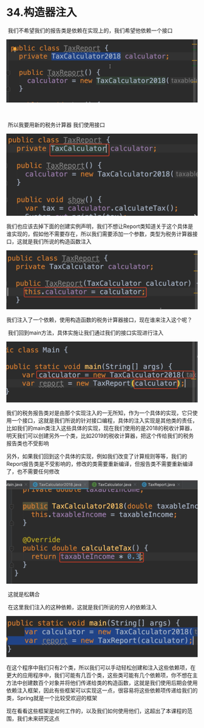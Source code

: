 # 34.构造器注入



​	我们不希望我们的报告类是依赖在实现上的，我们希望他依赖一个接口

![image-20220412234538772](../../../../../.vuepress/public/images/image-20220412234538772.png)

​	

​	所以我要用新的税务计算器 我们使用接口

![image-20220412234925103](../../../../../.vuepress/public/images/image-20220412234925103.png)



​	我们也应该去掉下面的创建实例声明，我们不想让Report类知道关于这个具体是谁实现的，假如他不需要存在，所以我们需要添加一个参数，类型为税务计算器接口，这就是我们所说的构造函数注入

![image-20220412235156479](../../../../../.vuepress/public/images/image-20220412235156479.png)

​	我们注入了一个依赖，使用构造函数的税务计算器接口，现在谁来注入这个呢？

​	我们回到main方法，具体实施让我们通过我们的接口实现进行注入

![image-20220413000120235](../../../../../.vuepress/public/images/image-20220413000120235.png)



​	我们的税务报告类对是由那个实现注入的一无所知，作为一个具体的实现，它只使用一个接口，这就是我们所说的针对接口编程，具体的注入实现是其他类的责任，比如我们的main类注入这些具体的实现，现在我们使用的是2018的税收计算器，明天我们可以创建另外一个类，比如2019的税收计算器，把这个传给我们的税务报告类也不受影响

​	另外，如果我们回到这个具体的实现，例如我们改变了计算规则等等，我们的Report报告类是不受影响的，修改的类需要重新编译，但报告类不需要重新编译了，也不需要任何修改

![image-20220413000908701](../../../../../.vuepress/public/images/image-20220413000908701.png)

​	这就是松耦合



​	在这里我们注入的这种依赖，这就是我们所说的穷人的依赖注入

![image-20220413001324713](../../../../../.vuepress/public/images/image-20220413001324713.png)

在这个程序中我们只有2个类，所以我们可以手动轻松创建和注入这些依赖项，在更大的应用程序中，我们可能有几百个类，这些类可能有几个依赖项，你不想在主方法中创建数百个对象并将他们传递给类的构造函数，这就是我们使用后期会使用依赖注入框架，因此有些框架可以实现这一点，很容易将这些依赖项传递给我们的类，Spring就是一个比较受欢迎的框架

​	现在看看这些框架是如何工作的，以及我们如何使用他们，这超出了本课程的范围，我们未来研究这点
























































